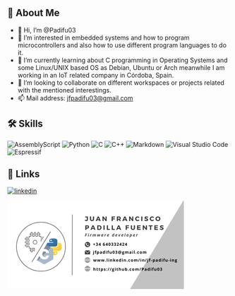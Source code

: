 ## 🚀 About Me
- 👋 Hi, I’m @Padifu03
- 👀 I’m interested in embedded systems and how to program microcontrollers and also how to use different program languages to do it.
- 🌱 I’m currently learning about C programming in Operating Systems and some Linux/UNIX based OS as Debian, Ubuntu or Arch meanwhile I am working in an IoT related company in Córdoba, Spain.
- 💞️ I’m looking to collaborate on different workspaces or projects related with the mentioned interestings.
- 📫 Mail address: jfpadifu03@gmail.com 

## 🛠 Skills
![AssemblyScript](https://img.shields.io/badge/assembly%20script-%23000000.svg?style=for-the-badge&logo=assemblyscript&logoColor=white)
![Python](https://img.shields.io/badge/python-3670A0?style=for-the-badge&logo=python&logoColor=ffdd54)
![C](https://img.shields.io/badge/c-%2300599C.svg?style=for-the-badge&logo=c&logoColor=white)
![C++](https://img.shields.io/badge/c++-%2300599C.svg?style=for-the-badge&logo=c%2B%2B&logoColor=white)
![Markdown](https://img.shields.io/badge/markdown-%23000000.svg?style=for-the-badge&logo=markdown&logoColor=white)
![Visual Studio Code](https://img.shields.io/badge/Visual%20Studio%20Code-0078d7.svg?style=for-the-badge&logo=visual-studio-code&logoColor=white)
![Espressif](https://img.shields.io/badge/espressif-E7352C.svg?style=for-the-badge&logo=espressif&logoColor=white)

## 🔗 Links
[![linkedin](https://img.shields.io/badge/linkedin-0A66C2?style=for-the-badge&logo=linkedin&logoColor=white)](https://www.linkedin.com/in/jf-padifu-ing/)

![Presentation image!](img/Pie_de_firma.png "Personnal card")
